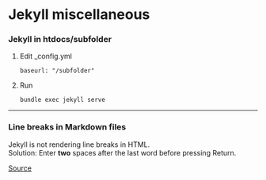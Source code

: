 # Jekyll miscellaneous

### Jekyll in htdocs/subfolder

1. Edit _config.yml

    `````
    baseurl: "/subfolder"
    `````

2. Run

    ````
    bundle exec jekyll serve
    `````

--------------------

### Line breaks in Markdown files  

Jekyll is not rendering line breaks in HTML.  
Solution: Enter **two** spaces after the last word before pressing Return.

[Source](https://stackoverflow.com/a/52796572/11634713)
